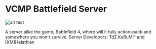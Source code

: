 # VCMP Battlefield Server
![alt text](https://i.imgur.com/q4kVlzy.png)

A server alike the game, Battlefield 4, where will it fully action-pack and somewhere you won't survive. 
Server Developers: TdZ.KuRuMi^ and [KM]Helathien
